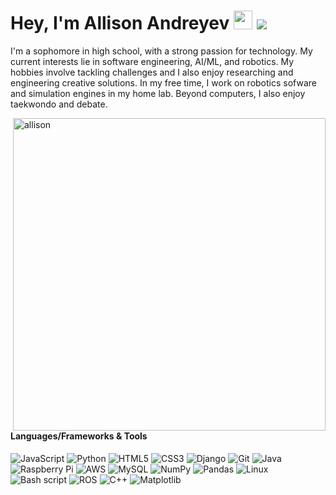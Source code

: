 # Hey, I'm Allison Andreyev <img src="https://raw.githubusercontent.com/MartinHeinz/MartinHeinz/master/wave.gif" width="30"> ![](https://visitor-badge.glitch.me/badge?page_id=allisonandreyev)

I'm a sophomore in high school, with a strong passion for technology. My current interests lie in software engineering, AI/ML, and robotics. My hobbies involve tackling challenges and I also enjoy researching and engineering creative solutions. In my free time, I work on robotics sofware and simulation engines in my home lab. Beyond computers, I also enjoy taekwondo and debate.

<img align="right" src="https://github-readme-stats.vercel.app/api?username=allisonandreyev&show_icons=true&theme=gotham" alt="allison" width="500" mb="12px" />

#### Languages/Frameworks & Tools
![JavaScript](https://img.shields.io/badge/-JavaScript-black?style=flat-square&logo=javascript)
![Python](https://img.shields.io/badge/-Python-black?style=flat-square&logo=Python)
![HTML5](https://img.shields.io/badge/-HTML5-black?style=flat-square&logo=html5)
![CSS3](https://img.shields.io/badge/-CSS3-black?style=flat-square&logo=css3)
![Django](https://img.shields.io/badge/-Django-black?style=flat-square&logo=Django)
![Git](https://img.shields.io/badge/-Git-black?style=flat-square&logo=git)
![Java](https://img.shields.io/badge/-Java-black?style=flat-square&logo=java)
![Raspberry Pi](https://img.shields.io/badge/-Raspberry%20Pi-black?style=flat-square&logo=Raspberry-Pi)
![AWS](https://img.shields.io/badge/-AWS-black?style=flat-square&logo=AWS)
![MySQL](https://img.shields.io/badge/-mysql-black?style=flat-square&logo=mysql)
![NumPy](https://img.shields.io/badge/-numpy-black?style=flat-square&logo=numpy)
![Pandas](https://img.shields.io/badge/-pandas-black?style=flat-square&logo=pandas)
![Linux](https://img.shields.io/badge/-linux-black?style=flat-square&logo=linux)
![Bash script](https://img.shields.io/badge/-shell_script-black?style=flat-square&logo=gnu-bash)
![ROS](https://img.shields.io/badge/-ROS-black?style=flat-square&logo=ROS)
![C++](https://img.shields.io/badge/-c++-black?style=flat-square&logo=c++)
![Matplotlib](https://img.shields.io/badge/-MATPLOTLIB-black?style=flat-square&logo=matplotlib)
